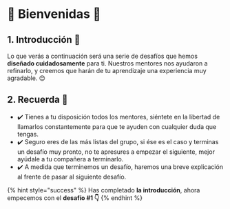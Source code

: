 # 💃 Bienvenidas 💃



## 1. Introducción 💪

Lo que verás a continuación será una serie de desafíos que hemos **diseñado cuidadosamente** para ti. Nuestros mentores nos ayudaron a refinarlo, y creemos que harán de tu aprendizaje una experiencia muy agradable. 😊

## 2. Recuerda 👀

* ✔️ Tienes a tu disposición todos los mentores, siéntete en la libertad de llamarlos constantemente para que te ayuden con cualquier duda que tengas.
* ✔️ Seguro eres de las más listas del grupo, si ése es el caso y terminas un desafío muy pronto, no te apresures a empezar el siguiente, mejor ayúdale a tu compañera a terminarlo.
* ✔️ A medida que terminemos un desafío, haremos una breve explicación al frente de pasar al siguiente desafío.

{% hint style="success" %}
Has completado **la introducción**, ahora empecemos con el **desafío \#1 👇**
{% endhint %}

